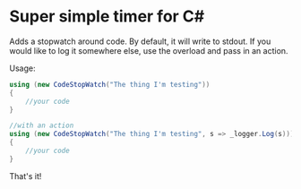 # Super simple timer for C#
Adds a stopwatch around code. By default, it will write to stdout. If you would like to log it somewhere else, use the overload and pass in an action.
 
 Usage:

```csharp
using (new CodeStopWatch("The thing I'm testing"))
{
    //your code
}

//with an action
using (new CodeStopWatch("The thing I'm testing", s => _logger.Log(s)))
{
    //your code
}
```

That's it!